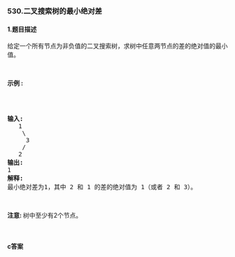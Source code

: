 ### 530.二叉搜索树的最小绝对差

#### 1.题目描述

<p>给定一个所有节点为非负值的二叉搜索树，求树中任意两节点的差的绝对值的最小值。</p><br/><p><strong>示例 :</strong></p><br/><pre><br/><strong>输入:</strong><br/>   1<br/>    \<br/>     3<br/>    /<br/>   2<br/><strong>输出:</strong><br/>1<br/><strong>解释:<br/></strong>最小绝对差为1，其中 2 和 1 的差的绝对值为 1（或者 2 和 3）。<br/></pre><br/><p><strong>注意: </strong>树中至少有2个节点。</p><br/>

#### c答案

```c

